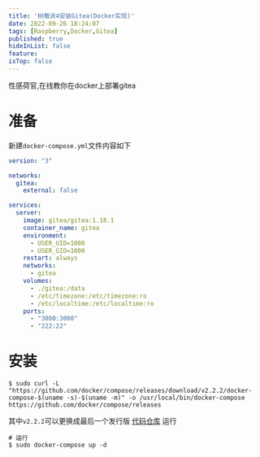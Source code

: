 ```yaml
---
title: '树莓派4安装Gitea(Docker实现)'
date: 2022-09-26 18:24:07
tags: [Raspberry,Docker,Gitea]
published: true
hideInList: false
feature: 
isTop: false
---
```

性感荷官,在线教你在docker上部署gitea

<!-- more -->
# 准备
新建`docker-compose.yml`文件内容如下
```yml
version: "3"

networks:
  gitea:
    external: false

services:
  server:
    image: gitea/gitea:1.18.1
    container_name: gitea
    environment:
      - USER_UID=1000
      - USER_GID=1000
    restart: always
    networks:
      - gitea
    volumes:
      - ./gitea:/data
      - /etc/timezone:/etc/timezone:ro
      - /etc/localtime:/etc/localtime:ro
    ports:
      - "3000:3000"
      - "222:22"
```
# 安装
```shell
$ sudo curl -L "https://github.com/docker/compose/releases/download/v2.2.2/docker-compose-$(uname -s)-$(uname -m)" -o /usr/local/bin/docker-compose
https://github.com/docker/compose/releases
```
其中`v2.2.2`可以更换成最后一个发行版
[代码仓库](https://github.com/docker/compose/releases)
运行
```shell
# 运行
$ sudo docker-compose up -d
```